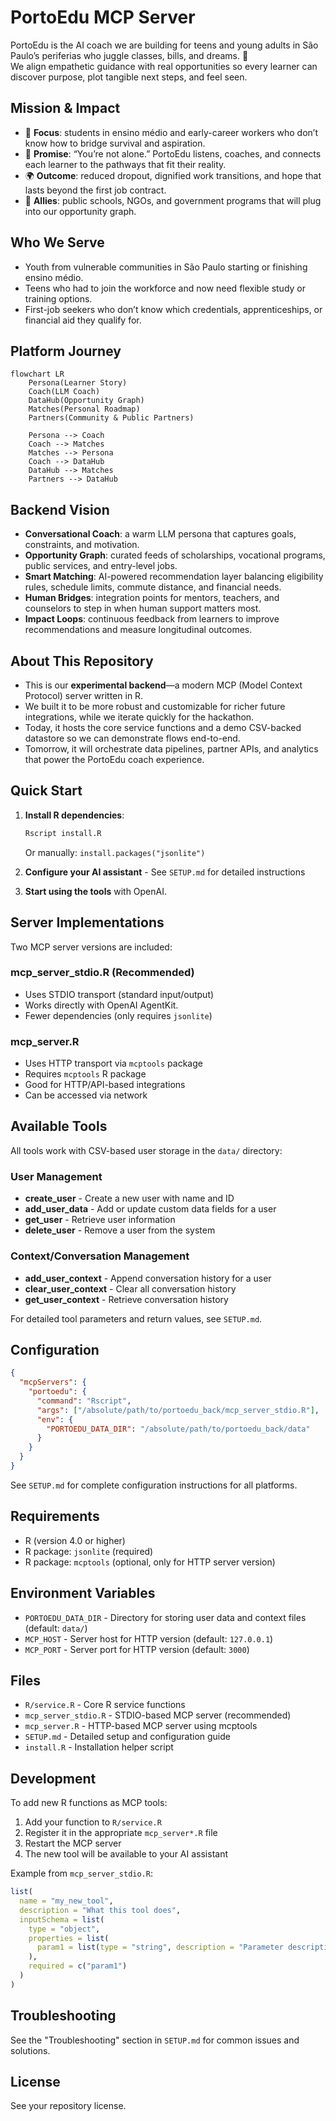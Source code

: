 # PortoEdu MCP Server

PortoEdu is the AI coach we are building for teens and young adults in São Paulo’s periferias who juggle classes, bills, and dreams. 💛  
We align empathetic guidance with real opportunities so every learner can discover purpose, plot tangible next steps, and feel seen.

## Mission & Impact
- 🎯 **Focus**: students in ensino médio and early-career workers who don’t know how to bridge survival and aspiration.  
- 🧭 **Promise**: “You’re not alone.” PortoEdu listens, coaches, and connects each learner to the pathways that fit their reality.  
- 🌍 **Outcome**: reduced dropout, dignified work transitions, and hope that lasts beyond the first job contract.  
- 🤝 **Allies**: public schools, NGOs, and government programs that will plug into our opportunity graph.

## Who We Serve
- Youth from vulnerable communities in São Paulo starting or finishing ensino médio.  
- Teens who had to join the workforce and now need flexible study or training options.  
- First-job seekers who don’t know which credentials, apprenticeships, or financial aid they qualify for.

## Platform Journey

```mermaid
flowchart LR
    Persona(Learner Story)
    Coach(LLM Coach)
    DataHub(Opportunity Graph)
    Matches(Personal Roadmap)
    Partners(Community & Public Partners)

    Persona --> Coach
    Coach --> Matches
    Matches --> Persona
    Coach --> DataHub
    DataHub --> Matches
    Partners --> DataHub
```

## Backend Vision
- **Conversational Coach**: a warm LLM persona that captures goals, constraints, and motivation.  
- **Opportunity Graph**: curated feeds of scholarships, vocational programs, public services, and entry-level jobs.  
- **Smart Matching**: AI-powered recommendation layer balancing eligibility rules, schedule limits, commute distance, and financial needs.  
- **Human Bridges**: integration points for mentors, teachers, and counselors to step in when human support matters most.  
- **Impact Loops**: continuous feedback from learners to improve recommendations and measure longitudinal outcomes.

## About This Repository
- This is our **experimental backend**—a modern MCP (Model Context Protocol) server written in R.  
- We built it to be more robust and customizable for richer future integrations, while we iterate quickly for the hackathon.  
- Today, it hosts the core service functions and a demo CSV-backed datastore so we can demonstrate flows end-to-end.  
- Tomorrow, it will orchestrate data pipelines, partner APIs, and analytics that power the PortoEdu coach experience.

## Quick Start

1. **Install R dependencies**:
   ```bash
   Rscript install.R
   ```
   Or manually: `install.packages("jsonlite")`

2. **Configure your AI assistant** - See `SETUP.md` for detailed instructions

3. **Start using the tools** with OpenAI.

## Server Implementations

Two MCP server versions are included:

### mcp_server_stdio.R (Recommended)
- Uses STDIO transport (standard input/output)
- Works directly with OpenAI AgentKit.
- Fewer dependencies (only requires `jsonlite`)

### mcp_server.R
- Uses HTTP transport via `mcptools` package
- Requires `mcptools` R package
- Good for HTTP/API-based integrations
- Can be accessed via network

## Available Tools

All tools work with CSV-based user storage in the `data/` directory:

### User Management
- **create_user** - Create a new user with name and ID
- **add_user_data** - Add or update custom data fields for a user
- **get_user** - Retrieve user information
- **delete_user** - Remove a user from the system

### Context/Conversation Management
- **add_user_context** - Append conversation history for a user
- **clear_user_context** - Clear all conversation history
- **get_user_context** - Retrieve conversation history

For detailed tool parameters and return values, see `SETUP.md`.

## Configuration

```json
{
  "mcpServers": {
    "portoedu": {
      "command": "Rscript",
      "args": ["/absolute/path/to/portoedu_back/mcp_server_stdio.R"],
      "env": {
        "PORTOEDU_DATA_DIR": "/absolute/path/to/portoedu_back/data"
      }
    }
  }
}
```

See `SETUP.md` for complete configuration instructions for all platforms.

## Requirements

- R (version 4.0 or higher)
- R package: `jsonlite` (required)
- R package: `mcptools` (optional, only for HTTP server version)

## Environment Variables

- `PORTOEDU_DATA_DIR` - Directory for storing user data and context files (default: `data/`)
- `MCP_HOST` - Server host for HTTP version (default: `127.0.0.1`)
- `MCP_PORT` - Server port for HTTP version (default: `3000`)

## Files

- `R/service.R` - Core R service functions
- `mcp_server_stdio.R` - STDIO-based MCP server (recommended)
- `mcp_server.R` - HTTP-based MCP server using mcptools
- `SETUP.md` - Detailed setup and configuration guide
- `install.R` - Installation helper script

## Development

To add new R functions as MCP tools:

1. Add your function to `R/service.R`
2. Register it in the appropriate `mcp_server*.R` file
3. Restart the MCP server
4. The new tool will be available to your AI assistant

Example from `mcp_server_stdio.R`:
```r
list(
  name = "my_new_tool",
  description = "What this tool does",
  inputSchema = list(
    type = "object",
    properties = list(
      param1 = list(type = "string", description = "Parameter description")
    ),
    required = c("param1")
  )
)
```

## Troubleshooting

See the "Troubleshooting" section in `SETUP.md` for common issues and solutions.

## License

See your repository license.
